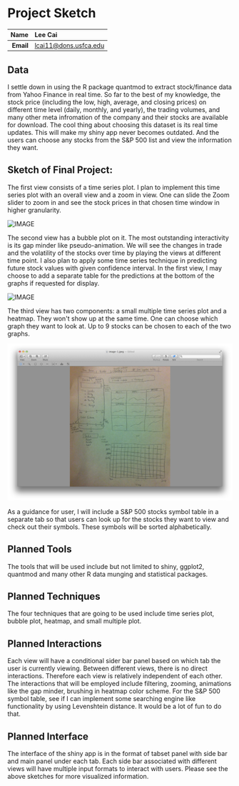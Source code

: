 Project Sketch 
==============================

| **Name**  | Lee Cai  |
|----------:|:-------------|
| **Email** | lcai11@dons.usfca.edu |

Data
----------------------

I settle down in using the R package quantmod to extract stock/finance data from Yahoo Finance in real time. So far to the best of my knowledge, the stock price (including the low, high, average, and closing prices) on different time level (daily, monthly, and yearly), the trading volumes, and many other meta infromation of the company and their stocks are available for download. The cool thing about choosing this dataset is its real time updates. This will make my shiny app never becomes outdated. And the users can choose any stocks from the S&P 500 list and view the information they want.


Sketch of Final Project:
----------------------

The first view consists of a time series plot. I plan to implement this time series plot with an overall view and a zoom in view. One can slide the Zoom slider to zoom in and see the stock prices in that chosen time window in higher granularity.

![IMAGE](view1.png)

The second view has a bubble plot on it. The most outstanding interactivity is its gap minder like pseudo-animation. We will see the changes in trade and the volatility of the stocks over time by playing the views at different time point. I also plan to apply some time series technique in predicting future stock values with given confidence interval. In the first view, I may choose to add a separate table for the predictions at the bottom of the graphs if requested for display.

![IMAGE](view2.png)

The third view has two components: a small multiple time series plot and a heatmap. They won't show up at the same time. One can choose which graph they want to look at. Up to 9 stocks can be chosen to each of the two graphs.

![IMAGE](view3.png)

As a guidance for user, I will include a S&P 500 stocks symbol table in a separate tab so that users can look up for the stocks they want to view and check out their symbols. These symbols will be sorted alphabetically.


Planned Tools
-------------------
The tools that will be used include but not limited to shiny, ggplot2, quantmod and many other R data munging and statistical packages. 


Planned Techniques
--------------------
The four techniques that are going to be used include time series plot, bubble plot, heatmap, and small multiple plot.


Planned Interactions
---------------------
Each view will have a conditional sider bar panel based on which tab the user is currently viewing. Between different views, there is no direct interactions. Therefore each view is relatively independent of each other. The interactions that will be employed include filtering, zooming, animations like the gap minder, brushing in heatmap color scheme. For the S&P 500 symbol table, see if I can implement some searching engine like functionality by using Levenshtein distance. It would be a lot of fun to do that.


Planned Interface
----------------------
The interface of the shiny app is in the format of tabset panel with side bar and main panel under each tab. Each side bar associated with different views will have multiple input formats to interact with users. Please see the above sketches for more visualized information.


